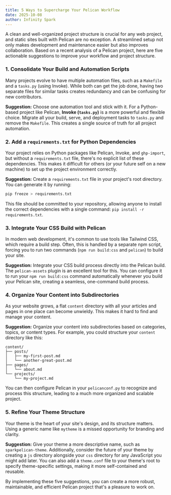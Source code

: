 ```yaml
---
title: 5 Ways to Supercharge Your Pelican Workflow
date: 2025-10-08
author: Infinity Spark
---
```


A clean and well-organized project structure is crucial for any web project, and static sites built with Pelican are no exception. A streamlined setup not only makes development and maintenance easier but also improves collaboration. Based on a recent analysis of a Pelican project, here are five actionable suggestions to improve your workflow and project structure.

### 1. Consolidate Your Build and Automation Scripts

Many projects evolve to have multiple automation files, such as a `Makefile` and a `tasks.py` (using Invoke). While both can get the job done, having two separate files for similar tasks creates redundancy and can be confusing for new contributors.

**Suggestion:** Choose one automation tool and stick with it. For a Python-based project like Pelican, **Invoke (`tasks.py`)** is a more powerful and flexible choice. Migrate all your build, serve, and deployment tasks to `tasks.py` and remove the `Makefile`. This creates a single source of truth for all project automation.

### 2. Add a `requirements.txt` for Python Dependencies

Your project relies on Python packages like Pelican, Invoke, and `ghp-import`, but without a `requirements.txt` file, there's no explicit list of these dependencies. This makes it difficult for others (or your future self on a new machine) to set up the project environment correctly.

**Suggestion:** Create a `requirements.txt` file in your project's root directory. You can generate it by running:

```bash
pip freeze > requirements.txt
```

This file should be committed to your repository, allowing anyone to install the correct dependencies with a single command: `pip install -r requirements.txt`.

### 3. Integrate Your CSS Build with Pelican

In modern web development, it's common to use tools like Tailwind CSS, which require a build step. Often, this is handled by a separate npm script, forcing you to run two commands (`npm run build:css` and `pelican`) to build your site.

**Suggestion:** Integrate your CSS build process directly into the Pelican build. The `pelican-assets` plugin is an excellent tool for this. You can configure it to run your `npm run build:css` command automatically whenever you build your Pelican site, creating a seamless, one-command build process.

### 4. Organize Your Content into Subdirectories

As your website grows, a flat `content` directory with all your articles and pages in one place can become unwieldy. This makes it hard to find and manage your content.

**Suggestion:** Organize your content into subdirectories based on categories, topics, or content types. For example, you could structure your `content` directory like this:

```
content/
├── posts/
│   ├── my-first-post.md
│   └── another-great-post.md
├── pages/
│   └── about.md
└── projects/
    └── my-project.md
```

You can then configure Pelican in your `pelicanconf.py` to recognize and process this structure, leading to a much more organized and scalable project.

### 5. Refine Your Theme Structure

Your theme is the heart of your site's design, and its structure matters. Using a generic name like `mytheme` is a missed opportunity for branding and clarity.

**Suggestion:** Give your theme a more descriptive name, such as `sparkpelican-theme`. Additionally, consider the future of your theme by creating a `js` directory alongside your `css` directory for any JavaScript you might add later. You can also add a `theme.conf` file to your theme's root to specify theme-specific settings, making it more self-contained and reusable.

By implementing these five suggestions, you can create a more robust, maintainable, and efficient Pelican project that's a pleasure to work on.
